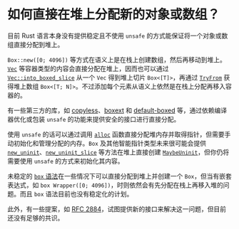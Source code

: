 # 如何直接在堆上分配新的对象或数组？

目前 Rust 语言本身没有提供稳定且不使用 `unsafe` 的方式能保证将一个对象或数组直接分配到堆上。

`Box::new([0; 4096])` 等方式在语义上是在栈上创建数组，然后再移动到堆上。[`Vec`][vec] 等容器类型的内容会直接分配在堆上，因而也可以通过 [`Vec::into_boxed_slice`][into-boxed-slice] 从一个 `Vec` 得到堆上切片 `Box<[T]>`，再通过 [`TryFrom`][try-from-boxed-slice] 获得堆上数组 `Box<[T; N]>`。不过添加每个元素从语义上依然是在栈上分配再移入容器的。

有一些第三方的库，如 [copyless]、[boxext] 和 [default-boxed] 等，通过依赖编译器优化或包装 `unsafe` 的功能来提供安全的接口进行直接分配。

使用 `unsafe` 的话可以通过调用 [`alloc`][alloc] 函数直接分配堆内存并取得指针，但需要手动初始化和管理分配的内存。`Box` 及其他智能指针类型未来很可能会提供 [`new_uninit`][box-new-uninit]、[`new_uninit_slice`][box-new-uninit-slice] 等方法在堆上直接创建 [`MaybeUninit`][maybe-uninit]，但你仍将需要使用 `unsafe` 的方式来初始化其内容。

未稳定的 [`box` 语法][box-syntax]在一些情况下可以直接分配到堆上并创建一个 `Box`，但当有嵌套表达式，如 `box Wrapper([0; 4096])`，时则依然会有先分配在栈上再移入堆的问题。而且 `box` 语法目前也没有稳定化的计划。

此外，有一些提案，如 [RFC 2884][rfc-2884]，试图提供新的接口来解决这一问题，但目前还没有足够的共识。


[vec]: https://doc.rust-lang.org/std/vec/struct.Vec.html
[into-boxed-slice]: https://doc.rust-lang.org/std/vec/struct.Vec.html#method.into_boxed_slice
[try-from-boxed-slice]: https://doc.rust-lang.org/std/boxed/struct.Box.html#impl-TryFrom%3CBox%3C%5BT%5D%3E%3E
[alloc]: https://doc.rust-lang.org/std/alloc/fn.alloc.html
[box-new-uninit]: https://doc.rust-lang.org/std/boxed/struct.Box.html#method.new_uninit
[box-new-uninit-slice]: https://doc.rust-lang.org/std/boxed/struct.Box.html#method.new_uninit_slice
[maybe-uninit]: https://doc.rust-lang.org/std/mem/union.MaybeUninit.html

[box-syntax]: https://doc.rust-lang.org/nightly/unstable-book/language-features/box-syntax.html
[rfc-2884]: https://github.com/rust-lang/rfcs/pull/2884

[copyless]: https://crates.io/crates/copyless
[boxext]: https://crates.io/crates/boxext
[default-boxed]: https://crates.io/crates/default-boxed
